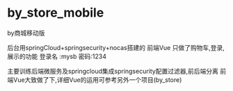 # by_store_mobile
by商城移动版

后台用springCloud+springsecurity+nocas搭建的 前端Vue
只做了购物车,登录,展示的功能
登录名 :mysb
密码:1234

主要训练后端微服务及springcloud集成springsecurity配置过滤器,前后端分离  前端Vue大致做了下,详细Vue的运用可参考另外一个项目(by_store)
